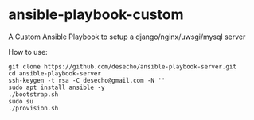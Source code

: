 # ansible-playbook-custom
A Custom Ansible Playbook to setup a django/nginx/uwsgi/mysql server

How to use:
```
git clone https://github.com/desecho/ansible-playbook-server.git
cd ansible-playbook-server
ssh-keygen -t rsa -C desecho@gmail.com -N ''
sudo apt install ansible -y
./bootstrap.sh
sudo su
./provision.sh
```